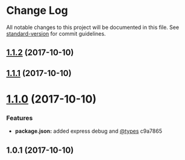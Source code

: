 # Change Log

All notable changes to this project will be documented in this file. See [standard-version](https://github.com/conventional-changelog/standard-version) for commit guidelines.

<a name="1.1.2"></a>
## [1.1.2](https://github.com/benhalverson/typescript-node-api/compare/v1.1.1...v1.1.2) (2017-10-10)



<a name="1.1.1"></a>
## [1.1.1](/compare/v1.1.0...v1.1.1) (2017-10-10)



<a name="1.1.0"></a>
# [1.1.0](/compare/v1.0.1...v1.1.0) (2017-10-10)


### Features

* **package.json:** added express debug and [@types](https://github.com/types) c9a7865



<a name="1.0.1"></a>
## 1.0.1 (2017-10-10)
